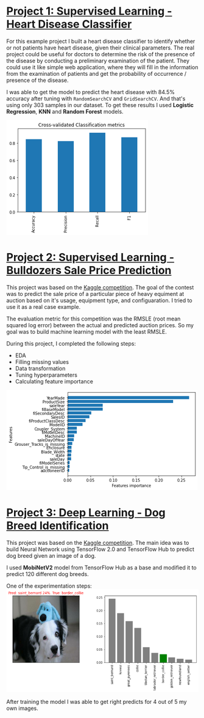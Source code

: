 # [Project 1: Supervised Learning - Heart Disease Classifier](https://github.com/dreeeamcatcher/heart_disease_classification)

For this example project I built a heart disease classifier to identify whether or not patients have heart disease, given their clinical parameters. The real project could be useful for doctors to determine the risk of the presence of the disease by conducting a preliminary examination of the patient. They could use it like simple web application, where they will fill in the information from the examination of patients and get the probability of occurrence / presence of the disease.

I was able to get the model to predict the heart disease with 84.5% accuracy after tuning with `RandomSearchCV` and `GridSearchCV`. And that's using only 303 samples in our dataset. To get these results I used **Logistic Regression**, **KNN** and **Random Forest** models.

![cv_scores](/images/cv_scores.png)



# [Project 2: Supervised Learning - Bulldozers Sale Price Prediction](https://github.com/dreeeamcatcher/bulldozers_price_prediction)

This project was based on the [Kaggle competition](https://www.kaggle.com/c/bluebook-for-bulldozers/overview). The goal of the contest was to predict the sale price of a particular piece of heavy equiment at auction based on it's usage, equipment type, and configuaration. I tried to use it as a real case example. 

The evaluation metric for this competition was the RMSLE (root mean squared log error) between the actual and predicted auction prices. So my goal was to build machine learning model with the least RMSLE.

During this project, I completed the following steps: 
* EDA
* Filling missing values
* Data transformation
* Tuning hyperparameters
* Calculating feature importance

![features_importance](/images/feature_importance.png)



# [Project 3: Deep Learning - Dog Breed Identification](https://github.com/dreeeamcatcher/dog_breed_identification)

This project was based on the [Kaggle competition](https://www.kaggle.com/c/dog-breed-identification). The main idea was to build Neural Network using TensorFlow 2.0 and TensorFlow Hub to predict dog breed given an image of a dog.

I used **MobiNetV2** model from TensorFlow Hub as a base and modified it to predict 120 different dog breeds.

One of the experimentation steps:
![experimental_prediction](/images/border_collie.png)

After training the model I was able to get right predicts for 4 out of 5 my own images.
